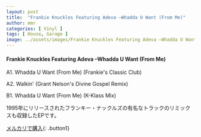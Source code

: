 ```yaml
---
layout: post
title:  "Frankie Knuckles Featuring Adeva –Whadda U Want (From Me)"
author: mmr
categories: [ Vinyl ]
tags: [ House, Garage ]
image: ../assets/images/Frankie Knuckles Featuring Adeva –Whadda U Want (From Me).jpg
---
```


#### Frankie Knuckles Featuring Adeva –Whadda U Want (From Me)

A1. Whadda U Want (From Me) (Frankie's Classic Club)

A2. Walkin' (Grant Nelson's Divine Gospel Remix)

B1. Whadda U Want (From Me) (K-Klass Mix)

1995年にリリースされたフランキー・ナックルズの有名なトラックのリミックスも収録したEPです。


[メルカリで購入](https://jp.mercari.com/item/m96883382943){: .button1}

